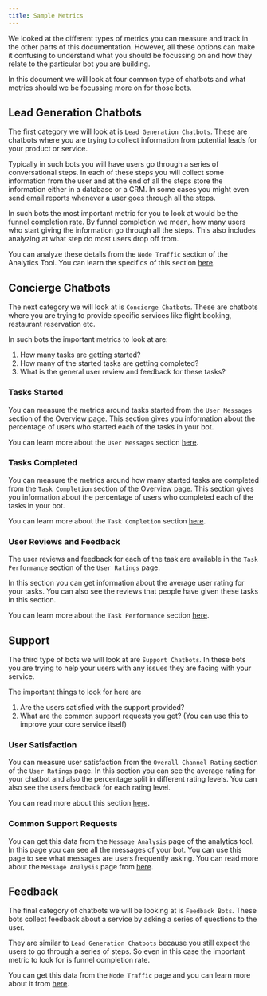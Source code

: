 ```yaml
---
title: Sample Metrics
---
```


We looked at the different types of metrics you can measure and track in the other parts of this documentation. However, all these options can make it confusing to understand what you should be focussing on and how they relate to the particular bot you are building.

In this document we will look at four common type of chatbots and what metrics should we be focussing more on for those bots.

## Lead Generation Chatbots
The first category we will look at is `Lead Generation Chatbots`. These are chatbots where you are trying to collect information from potential leads for your product or service.

Typically in such bots you will have users go through a series of conversational steps. In each of these steps you will collect some information from the user and at the end of all the steps store the information either in a database or a CRM. In some cases you might even send email reports whenever a user goes through all the steps.

In such bots the most important metric for you to look at would be the funnel completion rate. By funnel completion we mean, how many users who start giving the information go through all the steps. This also includes analyzing at what step do most users drop off from.

You can analyze these details from the `Node Traffic` section of the Analytics Tool. You can learn the specifics of this section [here](https://docs.haptik.ai/bot-analytics/user-journey).

## Concierge Chatbots
The next category we will look at is `Concierge Chatbots`. These are chatbots where you are trying to provide specific services like flight booking, restaurant reservation etc.

In such bots the important metrics to look at are: 
1) How many tasks are getting started?
2) How many of the started tasks are getting completed?
3) What is the general user review and feedback for these tasks?

### Tasks Started
You can measure the metrics around tasks started from the `User Messages` section of the Overview page. This section gives you information about the percentage of users who started each of the tasks in your bot.

You can learn more about the `User Messages` section [here](https://docs.haptik.ai/bot-analytics/basic-analysis#user-messages).

### Tasks Completed
You can measure the metrics around how many started tasks are completed from the `Task Completion` section of the Overview page. This section gives you information about the percentage of users who completed each of the tasks in your bot.

You can learn more about the `Task Completion` section [here](https://docs.haptik.ai/bot-analytics/basic-analysis#task-completion).

### User Reviews and Feedback
The user reviews and feedback for each of the task are available in the `Task Performance` section of the `User Ratings` page.

In this section you can get information about the average user rating for your tasks. You can also see the reviews that people have given these tasks in this section.

You can learn more about the `Task Performance` section [here](https://docs.haptik.ai/bot-analytics/user-ratings#task-performance).

## Support
The third type of bots we will look at are `Support Chatbots`. In these bots you are trying to help your users with any issues they are facing with your service.

The important things to look for here are 
1) Are the users satisfied with the support provided?
2) What are the common support requests you get? (You can use this to improve your core service itself)

### User Satisfaction
You can measure user satisfaction from the `Overall Channel Rating` section of the `User Ratings` page. In this section you can see the average rating for your chatbot and also the percentage split in different rating levels. You can also see the users feedback for each rating level.

You can read more about this section [here](https://docs.haptik.ai/bot-analytics/user-ratings#overall-channel-rating).

### Common Support Requests
You can get this data from the `Message Analysis` page of the analytics tool. In this page you can see all the messages of your bot. You can use this page to see what messages are users frequently asking. You can read more about the `Message Analysis` page from [here](https://docs.haptik.ai/bot-analytics/using-message-analysis).

## Feedback
The final category of chatbots we will be looking at is `Feedback Bots`. These bots collect feedback about a service by asking a series of questions to the user.

They are similar to `Lead Generation Chatbots` because you still expect the users to go through a series of steps. So even in this case the important metric to look for is funnel completion rate.

You can get this data from the `Node Traffic` page and you can learn more about it from [here](https://docs.haptik.ai/bot-analytics/user-journey).
